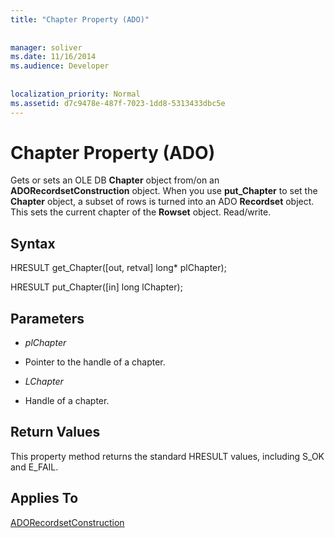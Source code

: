 ```yaml
---
title: "Chapter Property (ADO)"
  
  
manager: soliver
ms.date: 11/16/2014
ms.audience: Developer
 
  
localization_priority: Normal
ms.assetid: d7c9478e-487f-7023-1dd8-5313433dbc5e
---
```


# Chapter Property (ADO)

Gets or sets an OLE DB **Chapter** object from/on an **ADORecordsetConstruction** object. When you use **put_Chapter** to set the **Chapter** object, a subset of rows is turned into an ADO **Recordset** object. This sets the current chapter of the **Rowset** object. Read/write. 
  
## Syntax

HRESULT get_Chapter([out, retval] long\* plChapter);
  
HRESULT put_Chapter([in] long lChapter);
  
## Parameters

-  *plChapter* 
    
- Pointer to the handle of a chapter.
    
-  *LChapter* 
    
- Handle of a chapter.
    
## Return Values

This property method returns the standard HRESULT values, including S_OK and E_FAIL.
  
## Applies To

[ADORecordsetConstruction](adorecordsetconstruction-interface-ado.md)
  


